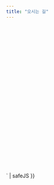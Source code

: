 ```yaml
---
title: "오시는 길"
---
```


<div id="map" style="height: 400px; width: 100%;"></div>
<script>
  {{ `<script>
    function initMap() {
      var location = { lat: 35.8460469, lng: 127.1346038 };  // 전북대학교 좌표
      var map = new google.maps.Map(document.getElementById('map'), {
        zoom: 15,  // 줌 레벨
        center: location
      });

      var marker = new google.maps.Marker({
        position: location,
        map: map,
        title: "전북대학교"  // 마커 타이틀
      });
    }

</script>` | safeJS }}

<script async defer
    src="https://maps.googleapis.com/maps/api/js?key=YOUR_GOOGLE_MAPS_API_KEY&callback=initMap">
</script>
